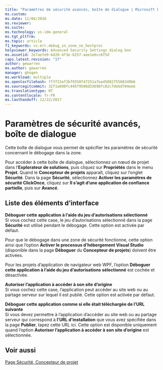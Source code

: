 ```yaml
---
title: "Paramètres de sécurité avancés, boîte de dialogue | Microsoft Docs"
ms.custom: 
ms.date: 11/04/2016
ms.reviewer: 
ms.suite: 
ms.technology: vs-ide-general
ms.tgt_pltfrm: 
ms.topic: article
f1_keywords: vs.err.debug_in_zone_no_hostproc
helpviewer_keywords: Advanced Security Settings dialog box
ms.assetid: 2e7aefe9-6d20-4f3e-b257-aee1ebcc6f5d
caps.latest.revision: "17"
author: gewarren
ms.author: gewarren
manager: ghogen
ms.workload: multiple
ms.openlocfilehash: ff3f23af3bf9358f47251a7ea45082f5508349b6
ms.sourcegitcommit: 32f1a690fc445f9586d53698fc82c7debd784eeb
ms.translationtype: HT
ms.contentlocale: fr-FR
ms.lasthandoff: 12/22/2017
---
```

# <a name="advanced-security-settings-dialog-box"></a>Paramètres de sécurité avancés, boîte de dialogue
Cette boîte de dialogue vous permet de spécifier les paramètres de sécurité concernant le débogage dans la zone.  
  
 Pour accéder à cette boîte de dialogue, sélectionnez un nœud de projet dans l’**Explorateur de solutions**, puis cliquez sur **Propriétés** dans le menu **Projet**. Quand le **Concepteur de projets** apparaît, cliquez sur l’onglet **Sécurité**. Dans la page **Sécurité**, sélectionnez **Activer les paramètres de sécurité ClickOnce**, cliquez sur **Il s’agit d’une application de confiance partielle**, puis sur **Avancé**.  
  
## <a name="uielement-list"></a>Liste des éléments d’interface  
 **Déboguer cette application à l’aide du jeu d’autorisations sélectionné**  
 Si vous cochez cette case, le jeu d’autorisations sélectionné dans la page **Sécurité** est utilisé pendant le débogage. Cette option est activée par défaut.  
  
 Pour que le débogage dans une zone de sécurité fonctionne, cette option ainsi que l’option **Activer le processus d’hébergement Visual Studio** (disponible dans la page **Déboguer** du **Concepteur de projets**) doivent être activées.  
  
 Pour les projets d’application de navigateur web WPF, l’option **Déboguer cette application à l’aide du jeu d’autorisations sélectionné** est cochée et désactivée.  
  
 **Autoriser l’application à accéder à son site d’origine**  
 Si vous cochez cette case, l’application peut accéder au site web ou au partage serveur sur lequel il est publié. Cette option est activée par défaut.  
  
 **Déboguer cette application comme si elle était téléchargée de l’URL suivante**  
 Si vous devez permettre à l’application d’accéder au site web ou au partage serveur qui correspond à **l’URL d’installation** que vous avez spécifiée dans la page **Publier**, tapez cette URL ici. Cette option est disponible uniquement quand l’option **Autoriser l’application à accéder à son site d’origine** est sélectionnée.  
  
## <a name="see-also"></a>Voir aussi  
 [Page Sécurité, Concepteur de projet](../../ide/reference/security-page-project-designer.md)